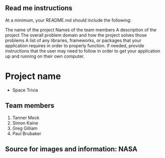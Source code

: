## Read me instructions

At a minimum, your README.md should include the following:

The name of the project
Names of the team members
A description of the project
The overall problem domain and how the project solves those problems
A list of any libraries, frameworks, or packages that your application requires in order to properly function. If needed, provide instructions that the user may need to follow in order to get your application up and running on their own computer.


# Project name
* Space Trivia

## Team members 

1. Tanner Meck
1. Simon Kaine
1. Greg Gilliam
1. Paul Brubaker

## Source for images and information: NASA

